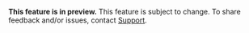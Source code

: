 **This feature is in preview.** This feature is subject to change. To share feedback and/or issues, contact [Support](https://support.cockroachlabs.com/hc/en-us).
